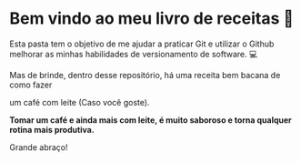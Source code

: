 # Bem vindo ao meu livro de receitas :book:

Esta pasta tem o objetivo de me ajudar a praticar Git e utilizar o Github melhorar
as minhas habilidades de versionamento de software. :computer:

Mas de brinde, dentro desse repositório, há uma receita bem bacana de como fazer

um café com leite (Caso você goste).

**Tomar um café e ainda mais com leite, é muito saboroso e torna qualquer rotina mais produtiva.**

Grande abraço!
